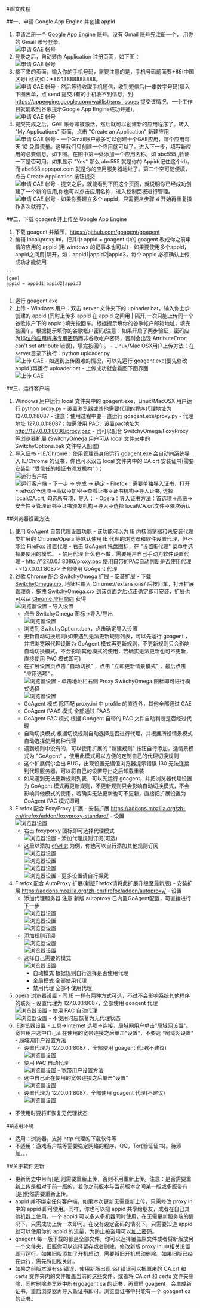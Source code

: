 #图文教程

##一、申请 Google App Engine 并创建 appid
  1. 申请注册一个 [Google App Engine](https://appengine.google.com) 账号。没有 Gmail 账号先注册一个， 用你的 Gmail 账号登录。  
    ![申请 GAE 帐号](https://raw.githubusercontent.com/goagent/goagent/wiki/InstallGuideImages/786e2887tw1e4thu7y0pgj20hs0atgn9.jpg)
  1. 登录之后，自动转向 Application 注册页面，如下图：  
    ![申请 GAE 帐号](https://raw.githubusercontent.com/goagent/goagent/wiki/InstallGuideImages/786e2887tw1e4thu8o1tuj20hs067mxn.jpg)
  1. 接下来的页面，输入你的手机号码，需要注意的是，手机号码前面要+86(中国区号) 格式如：+86 13888888888。  
    ![申请 GAE 帐号](https://raw.githubusercontent.com/goagent/goagent/wiki/InstallGuideImages/786e2887tw1e4thubjc3yj20hs07dmxw.jpg)
    - 然后等待收取手机短信，收到短信后(一串数字号码)填入下图表单，点 send 提交.(有的手机收不到信息，到<https://appengine.google.com/waitlist/sms_issues> 提交该情况，一个工作日就能收到谷歌提示Google App Engine成功开通)。  
    ![申请 GAE 帐号](https://raw.githubusercontent.com/goagent/goagent/wiki/InstallGuideImages/786e2887tw1e4thucmsi5j20hc0743z5.jpg)
  1. 提交完成之后，GAE 账号即被激活，然后就可以创建新的应用程序了。转入 "My Applications" 页面，点击 "Create an Application" 新建应用  
    ![申请 GAE 帐号](https://raw.githubusercontent.com/goagent/goagent/wiki/InstallGuideImages/786e2887tw1e4thug3zu2j20hs07tzku.jpg)
    - 一个Gmail账户最多可以创建十个GAE应用，每个应用每天 1G 免费流量。这里我们只创建一个应用就可以了。进入下一步，填写新应用的必要信息，如下图。在图中第一处添加一个应用名称，如 abc555 ,验证一下是否可用，如果显示 "Yes" 那么 abc555 就是你的 Appid(记住这个id)，而 abc555.appspot.com 就是你的应用服务器地址了。第二个空可随便填，点击 Create Application 按钮提交  
    ![申请 GAE 帐号](https://raw.githubusercontent.com/goagent/goagent/wiki/InstallGuideImages/786e2887tw1e2s3t7k4v9j.jpg)
    - 提交之后，就能看到下图这个页面，就说明你已经成功创建了一个新的应用,你也可以点击应用名称，进入控制面板进行管理。  
    ![申请 GAE 帐号](https://raw.githubusercontent.com/goagent/goagent/wiki/InstallGuideImages/786e2887tw1e4thubz37cj20go049t8w.jpg)
    - 如果你要建立多个 appid，只需要从步骤 4 开始再重复操作多次就行了。

##二、下载 goagent 并上传至 Google App Engine
  1. 下载 goagent 并解压，<https://github.com/goagent/goagent>
  1. 编辑 local\proxy.ini，把其中 appid = goagent 中的 goagent 改成你之前申请的应用的 appid (用 windows 的记事本也可以)
    - 如果要使用多个appid，appid之间用|隔开，如：appid1|appid2|appid3，每个 appid 必须确认上传成功才能使用

    ```
    [gae]
    appid = appid1|appid2|appid3
    ```

  1. 运行 goagent.exe
  1. 上传
    - Windows 用户：双击 server 文件夹下的 uploader.bat，输入你上步创建的 appid (同时上传多 appid 在 appid 之间用 | 隔开,一次只能上传同一个谷歌帐户下的 appid )填完按回车。根据提示填你的谷歌帐户邮箱地址，填完按回车。根据提示填你的谷歌帐户密码(注意：如果开启了两步验证，密码应为[16位的应用程序专用密码](https://accounts.google.com/b/0/IssuedAuthSubTokens)而非谷歌帐户密码，否则会出现 AttributeError: can't set attribute 错误)，填完按回车。
    - Linux/Mac OSX用户上传方法：在server目录下执行：python uploader.py  
    ![上传 GAE](https://raw.githubusercontent.com/goagent/goagent/wiki/InstallGuideImages/786e2887jw9e7n5u3iijqj20iq0c8q6b.jpg)
    - 如遇到上传困难的情况，可以先运行 goagent.exe(要先修改 appid )再运行 uploader.bat
    - 上传成功就会看图下图界面  
    ![上传 GAE](https://raw.githubusercontent.com/goagent/goagent/wiki/InstallGuideImages/786e2887jw1e3bnmhap9wj.jpg_uploaded.png)


##三、运行客户端
  1. Windows 用户运行 local 文件夹中的 goagent.exe，Linux/MacOSX 用户运行 python proxy.py
    - 设置浏览器或其他需要代理的程序代理地址为 127.0.0.1:8087
    - 注意：使用过程中要一直运行 goagent.exe/proxy.py
    - 代理地址 127.0.0.1:8087；如需使用 PAC，设置pac地址为 <http://127.0.0.1:8086/proxy.pac>
    - 也可以配合 SwitchyOmega/FoxyProxy 等浏览器扩展 (SwitchyOmega 用户可从 local 文件夹中的 SwitchyOptions.bak 文件导入配置)
  1. 导入证书
    - IE/Chrome：使用管理员身份运行 goagent.exe 会自动向系统导入 IE/Chrome 的证书，你也可以双击 local 文件夹中的 CA.crt 安装证书(需要安装到 "受信任的根证书颁发机构" )；  
    ![运行客户端](https://raw.githubusercontent.com/goagent/goagent/wiki/InstallGuideImages/786e2887jw1e6mc176ngnj20bn0dit9l.jpg)  
    ![运行客户端](https://raw.githubusercontent.com/goagent/goagent/wiki/InstallGuideImages/786e2887jw1e6mc184ah3j20e00e6wg1.jpg)
    - 下一步 -> 完成 -> 确定
    - Firefox：需要单独导入证书，打开FireFox?->选项->高级->加密->查看证书->证书机构->导入证书, 选择 local\CA.crt, 勾选所有项，导入；
    - Opera：导入证书方法：首选项→高级→安全性→管理证书→证书颁发机构->导入->选择 local\CA.crt文件->依次确认

##浏览器设置方法
  1. 使用 GoAgent 自带代理设置功能
    - 该功能可以为 IE 内核浏览器和未安装代理类扩展的 Chrome/Opera 等默认使用 IE 代理的浏览器和软件设置代理，但不能给 FireFox 设置代理
    - 右击 GoAgent 托盘图标，在 "设置IE代理" 菜单中选择要使用的模式。
    - 禁用代理 什么也不做，需要用户自己手动为软件设置代理
    - <http://127.0.0.1:8086/proxy.pac> 使用自带的PAC自动判断是否使用代理
    - <127.0.0.1:8087> 全部使用 GoAgent 代理
  1. 谷歌 Chrome 配合 SwitchyOmega 扩展
    - 安装扩展
    - 下载 [SwitchyOmega.crx](https://github.com/FelisCatus/SwitchyOmega/releases), 地址栏输入 Chrome://extensions/ 后按回车，打开扩展管理页，拖拽 SwitchyOmega.crx 到该页面之后点击确定即可安装，扩展也可以从 [Chrome 应用商店](https://chrome.google.com/webstore/detail/proxy-switchyomega/padekgcemlokbadohgkifijomclgjgif) 获得  
    ![浏览器设置](https://raw.githubusercontent.com/goagent/goagent/wiki/InstallGuideImages/786e2887tw1e3hhmzjy1zj.jpg_install_Proxy_Switchy_Sharp.png)
    - 导入设置
      - 点击 SwitchyOmega 图标->导入/导出  
      ![浏览器设置](https://raw.githubusercontent.com/goagent/goagent/wiki/InstallGuideImages/786e2887jw1e2s44kpzqyj.jpg_bak.png)
      - 浏览到 SwitchyOptions.bak，点击确定导入设置
      - 更新自动切换规则(如果遇到无法更新规则列表，可以先运行 goagent ，并把浏览器代理设置为 GoAgent 模式再更新规则，不更新规则只会影响自动切换模式，不会影响其他模式的使用，若确实无法更新也可不更新，直接使用 PAC 模式即可)
      - 在扩展设置页点击 "自动切换" ，点击 "立即更新情景模式" ，最后点击 "应用选项" 。  
      ![浏览器设置](https://raw.githubusercontent.com/goagent/goagent/wiki/InstallGuideImages/786e2887tw1e2s3tcf8lij.jpg_getrules.png)
    - 单击地址栏右侧 Proxy SwitchyOmega 图标即可进行模式选择  
      ![浏览器设置](https://raw.githubusercontent.com/goagent/goagent/wiki/InstallGuideImages/786e2887tw1e2s3t6x2ivj.jpg_changemode.png)
      - GoAgent 模式 除匹配 proxy.ini 中 profile 的直连外，其他全部通过 GAE
      - GoAgent PAAS 模式 全部通过 PAAS
      - GoAgent PAC 模式 根据 GoAgent 自带的 PAC 文件自动判断是否经过代理
      - 自动切换模式 根据切换规则自动选择是否进行代理，并根据所设情景模式自动选择使用何种代理
      - 遇到规则中没有的，可以使用扩展的 "新建规则" 按钮自行添加，选情景模式为 "GoAgent" ，使用此模式可以方便的定制自己的代理切换规则
      - 这个扩展偶尔会出 BUG，出现设置无误但浏览器提示错误 130 无法连接到代理服务器，可以将自己的设置导出之后卸载重装
      - 如果遇到无法更新规则列表，可以先运行 goagent，并把浏览器代理设置为 GoAgent 模式再更新规则，不更新规则只会影响自动切换模式，不会影响其他模式的使用，若确实无法更新也可不更新，直接把扩展设置为 GoAgent PAC 模式即可
  1. Firefox 配合 FoxyProxy 扩展
    - 安装扩展 <https://addons.mozilla.org/zh-cn/firefox/addon/foxyproxy-standard/>
    - 设置  
    ![浏览器设置](https://raw.githubusercontent.com/goagent/goagent/wiki/InstallGuideImages/786e2887tw1e2s3t8whfdj.jpg_foxyproxy.png)
      - 右击 foxyporxy 图标即可选择代理模式  
    ![浏览器设置](https://raw.githubusercontent.com/goagent/goagent/wiki/InstallGuideImages/786e2887tw1e2s3taih9wj.jpg_foxyproxy1.png)
    - 添加代理规则订阅(可选)
      - 这里以添加 [gfwlist](http://autoproxy-gfwlist.googlecode.com/svn/trunk/gfwlist.txt) 为例，你也可以自行添加其他规则订阅  
      ![浏览器设置](https://raw.githubusercontent.com/goagent/goagent/wiki/InstallGuideImages/786e2887jw1e3f79aksi6j.jpg)  
      ![浏览器设置](https://raw.githubusercontent.com/goagent/goagent/wiki/InstallGuideImages/786e2887jw1e3f7955znpj.jpg)  
      ![浏览器设置](https://raw.githubusercontent.com/goagent/goagent/wiki/InstallGuideImages/786e2887jw1e3f797nabpj.jpg)  
      ![浏览器设置](https://raw.githubusercontent.com/goagent/goagent/wiki/InstallGuideImages/786e2887jw1e3f79bigcuj.jpg)
    - 更多设置请自行探究
  1. Firefox 配合 AutoProxy 扩展(新版Firefox请将此扩展升级至最新版)
    - 安装扩展 <https://addons.mozilla.org/zh-cn/firefox/addon/autoproxy/>
    - 设置
      - 添加代理服务器 注意:新版 autoproxy 已内置GoAgent配置，可直接进行下一步  
      ![浏览器设置](https://raw.githubusercontent.com/goagent/goagent/wiki/InstallGuideImages/786e2887tw1e2s3t49g0ej.jpg_autoproxyfirst.png)  
      ![浏览器设置](https://raw.githubusercontent.com/goagent/goagent/wiki/InstallGuideImages/786e2887tw1e2s3t08ft0j.jpg_autoproxy1.png)  
      ![浏览器设置](https://raw.githubusercontent.com/goagent/goagent/wiki/InstallGuideImages/786e2887tw1e2s3t0sibvj.jpg_autoproxy2.png)
      - 添加规则订阅  
      ![浏览器设置](https://raw.githubusercontent.com/goagent/goagent/wiki/InstallGuideImages/786e2887tw1e2s3t241zej.jpg_autoproxyaddrules1.png)  
      ![浏览器设置](https://raw.githubusercontent.com/goagent/goagent/wiki/InstallGuideImages/786e2887tw1e2s3t380m4j.jpg_autoproxyaddrules2.png)
      - 选择自己需要的模式  
      ![浏览器设置](https://raw.githubusercontent.com/goagent/goagent/wiki/InstallGuideImages/786e2887tw1e2s3szej8sj.jpg_autoproxy.png)
        - 自动模式   根据规则自行选择是否使用代理
        - 全局模式   全部使用代理
        - 禁用代理   全部不使用代理
  1. opera 浏览器设置
    - 同 IE 一样有两种方式可选，不过不会影响系统其他程序的联网
    - 设置代理为 127.0.0.1:8087，全部使用 goagent 代理  
    ![浏览器设置](https://raw.githubusercontent.com/goagent/goagent/wiki/InstallGuideImages/786e2887tw1e2s3tl5ww7j.jpg_opera1.png)
    - 使用 PAC 自动代理  
    ![浏览器设置](https://raw.githubusercontent.com/goagent/goagent/wiki/InstallGuideImages/786e2887tw1e2s3tlvyqmj.jpg_opera-pac.png)
    - 不使用时应恢复为无代理状态
  1. IE浏览器设置
    - 工具->Internet 选项->连接，局域网用户单击"局域网设置"。宽带用户选中自己正在使用的宽带连接之后单击"设置"，不要选 "局域网设置"
    - 局域网用户设置方法
      - 设置代理为 127.0.0.1:8087 ，全部使用 goagent 代理(不建议)  
      ![浏览器设置](https://raw.githubusercontent.com/goagent/goagent/wiki/InstallGuideImages/786e2887jw1e3ewkxcosfj.jpg_ie1.png)
      - 使用 PAC 自动代理  
      ![浏览器设置](https://raw.githubusercontent.com/goagent/goagent/wiki/InstallGuideImages/786e2887jw1e3ewkyd12nj.jpg_ie2.png)
    - 宽带用户设置方法
      - 选中自己正在使用的宽带连接之后单击"设置"  
        ![浏览器设置](https://raw.githubusercontent.com/goagent/goagent/wiki/InstallGuideImages/786e2887jw1e6fvndhycoj20al04zmxg.jpg)
      - 设置代理为 127.0.0.1:8087，全部使用 goagent 代理(不建议)  
        ![浏览器设置](https://raw.githubusercontent.com/goagent/goagent/wiki/InstallGuideImages/786e2887jw1e6fvnd4bicj20c5088my2.jpg)
   - 不使用时要将IE恢复无代理状态


##适用环境
  - 适用：浏览器，支持 http 代理的下载软件等
  - 不适用：游戏客户端等需要稳定网络的程序，QQ，Tor(验证证书)。待添加。。。

##关于软件更新
  - 更新历史中带有[是]则需要重新上传，否则不用重新上传。注意：是否需要重新上传是相对于前一版的，若你之前版本与当前版本之间某一版或多版带有[是]仍然需要重新上传。
  - appid 并不绑定任何客户端，如果本次更新无需重新上传，只需修改 proxy.ini 中的 appid 即可使用。同样，你也可以把 appid 共享给朋友，或者在自己其他机器上使用，一个 appid 可以多人多机器同时使用，在无需更新服务端的情况下，只需成功上传一次即可。在没有设定密码的情况下，只需要知道 appid 就可以使用你的 appid 的流量，为防止被盗用可以[加上密码](https://github.com/goagent/goagent/blob/wiki/SetPassword.md)。
  - goagent 每一版下载的都是全部文件，你可以选择覆盖原文件或者将新版放另一个文件夹，旧版你可以选择留存或者删除，修改新版 proxy.ini 中相关设置即可运行。如果旧版添加了开机启动，需要将旧开机启动删除。如果旧版已经在运行，需先将旧版关闭。
  - 如果之前版本没有ssl错误，使用新版出现 ssl 错误可以把原来的 CA.crt 和 certs 文件夹内的文件覆盖当前的这些文件。或者将 CA.crt 和 certs 文件夹删除，同时删除浏览器中所有goagent ca 的证书，再重启 goagent，会生成新证书，重启浏览器再导入新证书即可。浏览器证书中只能有一个 goagent ca 的证书。
